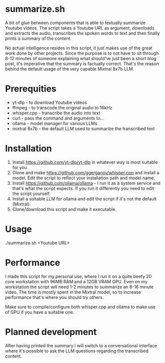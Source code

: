 # summarize.sh

A bit of glue between components that is able to textually summarize Youtube videos. The script takes a Youtube URL as argument, downloads and extracts the audio, transcribes the spoken words to text and then finally prints a summary of the content.

No actual intelligence resides in this script, it just makes use of the great work done by other projects. Since the purpose is to not have to sit through 8-12 minutes of someone explaining what should've just been a short blog post, it's imperative that the summary is factually correct. That's the reason behind the default usage of the very capable Mixtral 8x7b LLM.

# Prerequities

* yt-dlp - to download Youtube videos
* ffmpeg - to transcode the original audio to 16kHz
* whisper.cpp - transcribe the audio into text
* curl - pass the command and arguments to...
* ollama - model manager for various LLMs
* mixtral 8x7b - the default LLM used to summarize the transcribed text

# Installation

1. Install https://github.com/yt-dlp/yt-dlp in whatever way is most suitable for you.
2. Clone and make https://github.com/ggerganov/whisper.cpp and install a model. Edit the script to reflect your installation path and model name.
3. Install https://github.com/ollama/ollama - I run it as a system service and that's what the script expects. If you run it differently you need to edit the script yourself.
4. Install a suitable LLM for ollama and edit the script if it's not the default (Mixtral).
5. Clone/download this script and make it executable.
   
# Usage

./summarize.sh \<Youtube URL\>

# Performance

I made this script for my personal use, where I run it on a quite beefy 20 core workstation with 96MB RAM and a 12GB VRAM GPU. Even on my workstation the script will need 1-2 minutes to summarize an 8-16 minute video. The time is mostly spent in the Mixtral model, so to increase performance that's where you should try others.

Make sure to compile/configure both whisper.cpp and ollama to make use of GPU if you have a suitable one.

# Planned development

After having printed the summary I will switch to a conversational interface where it's possible to ask the LLM questions regarding the transcribed content.
